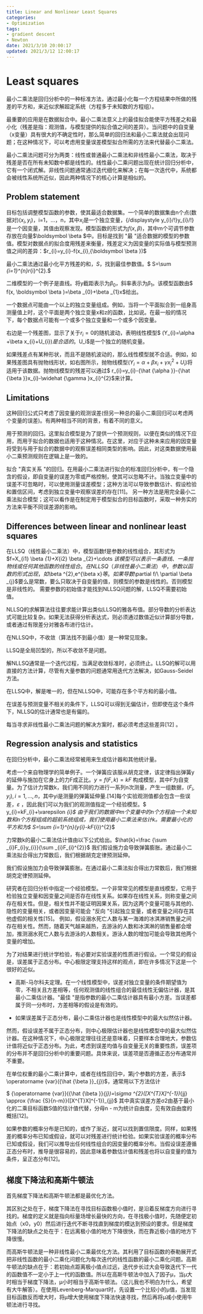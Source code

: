 ```yaml
---
title: Linear and Nonlinear Least Squares
categories:
- Optimization
tags:
- gradient descent
- Newton 
date: 2021/3/10 20:00:17
updated: 2021/3/12 12:00:17
---
```


# Least squares

最小二乘法是回归分析中的一种标准方法，通过最小化每一个方程结果中所做的残差的平方和，来近似求解超定系统（方程多于未知数的方程组）。

最重要的应用是在数据拟合中。最小二乘法意义上的最佳拟合能使平方残差之和最小化（残差是指：观测值，与模型提供的拟合值之间的差异）。当问题中的自变量（x变量）具有很大的不确定性时，那么简单的回归法和最小二乘法就会出现问题；在这种情况下，可以考虑用变量误差模型拟合所需的方法来代替最小二乘法。

最小二乘法问题可分为两类：线性或普通最小二乘法和非线性最小二乘法，取决于残差是否在所有未知数中都是线性的。线性最小二乘问题出现在统计回归分析中，它有一个闭式解。非线性问题通常通过迭代细化来解决；在每一次迭代中，系统都会被线性系统所近似，因此两种情况下的核心计算是相似的。

## Problem statement

目标包括调整模型函数的参数，使其最适合数据集。一个简单的数据集由n个点(数据对)$(x_{i},y_{i})$，i=1，...，n，其中$x_i$是一个独立变量，{/displaystyle y_{i}/!}y_{i}/!}是一个因变量，其值由观察发现。模型函数的形式为$f(x, \beta)$，其中m个可调节参数存放在向量$\boldsymbol \beta $中。目标是找到 "最 "适合数据的模型的参数值。模型对数据点的拟合度用残差来衡量，残差定义为因变量的实际值与模型预测值之间的差异：$r_{i}=y_{i}-f(x_{i},{\boldsymbol  \beta })$

最小二乘法通过最小化平方残差的和，$S$，找到最佳参数值。$ S=\sum _{i=1}^{n}r_{i}^{2}.$

二维模型的一个例子是直线。将y截距表示为$\beta_0$，斜率表示为$\beta_1$。该模型函数由$ f(x, \boldsymbol \beta )=\beta _{0}+\beta _{1}x$给出。

一个数据点可能由一个以上的独立变量组成。例如，当将一个平面拟合到一组身高测量值上时，这个平面是两个独立变量x和z的函数，比如说。在最一般的情况下，每个数据点可能有一个或多个独立变量和一个或多个因变量。

右边是一个残差图，显示了关于$r_i=0$的随机波动，表明线性模型$ (Y_{i}=\alpha +\beta x_{i}+U_{i})$是合适的。$U_i$是一个独立的随机变量。 

如果残差点有某种形状，而且不是随机波动的，那么线性模型就不合适。例如，如果残差图具有抛物线形状，如右图所示，抛物线模型$(Y_{i}=\alpha +\beta x_{i}+\gamma x_{i}^{2}+U_{i})$将适用于该数据。抛物线模型的残差可以通过$ r_{i}=y_{i}-{\hat {\alpha }}-{\hat {\beta }}x_{i}-\widehat {\gamma }x_{i}^{2}$来计算。

## Limitations

这种回归公式只考虑了因变量的观测误差(但另一种总的最小二乘回归可以考虑两个变量的误差)。有两种相当不同的背景，有着不同的意义。

用于预测的回归。这里拟合模型是为了提供一个预测规则，以便在类似的情况下应用，而用于拟合的数据也适用于这种情况。在这里，对应于这种未来应用的因变量将受到与用于拟合的数据中的观察误差相同类型的影响。因此，对这类数据使用最小二乘预测规则在逻辑上是一致的。

拟合 "真实关系 "的回归。在用最小二乘法进行拟合的标准回归分析中，有一个隐含的假设，即自变量的误差为零或严格控制，使其可以忽略不计。当独立变量中的误差不可忽略时，可以使用测量误差模型；这种方法可以导致参数估计、假设检验和置信区间，考虑到独立变量中观察误差的存在[11]。 另一种方法是用完全最小二乘法拟合模型；这可以看作是在制定用于模型拟合的目标函数时，采取一种务实的方法来平衡不同误差源的影响。

## Differences between linear and nonlinear least squares

在LLSQ（线性最小二乘法）中，模型函数f是参数的线性组合，其形式为$f=X_{i1} \beta _{1}+X_{i2} \beta _{2}+\cdots $该模型可以表示一条直线、一条抛物线或任何其他函数的线性组合。在NLLSQ（非线性最小二乘法）中，参数以函数的形式出现，如$\beta ^{2}$,$e^{\beta x}$等。如果导数$\partial  f/\ \partial \beta _{j}$要么是常数，要么只取决于自变量的值，则模型的参数是线性的。否则模型是非线性的。
需要参数的初始值才能找到NLLSQ问题的解，LLSQ不需要初始值。

NLLSQ的求解算法往往要求能计算出类似LLSQ的雅各布值。部分导数的分析表达式可能比较复杂。如果无法获得分析表达式，则必须通过数值近似计算部分导数，或者通过有限差分对雅各布进行估计。

在NLLSQ中，不收敛（算法找不到最小值）是一种常见现象。

LLSQ是全局凹型的，所以不收敛不是问题。

解NLLSQ通常是一个迭代过程，当满足收敛标准时，必须终止。LLSQ的解可以用直接的方法计算，尽管有大量参数的问题通常用迭代方法解决，如Gauss-Seidel方法。

在LLSQ中，解是唯一的，但在NLLSQ中，可能存在多个平方和的最小值。

在误差与预测变量不相关的条件下，LLSQ可以得到无偏估计，但即使在这个条件下，NLLSQ的估计通常也是有偏的。

每当寻求非线性最小二乘法问题的解决方案时，都必须考虑这些差异[12] 。

## Regression analysis and statistics

在回归分析中，最小二乘法经常被用来生成估计器和其他统计量。

考虑一个来自物理学的简单例子。一个弹簧应该服从胡克定律，该定律指出弹簧y的延伸与施加在它身上的力F成正比。$y=f(F,k)=kF$
构成模型，其中F为自变量。为了估计力常数k，我们用不同的力进行一系列n次测量，产生一组数据，$(F_{i},y_{i}),i=1,\dots ,n$，其中yi是测量的弹簧延伸量.[14]每个实验观测值都会包含一些误差，$\varepsilon$ ，因此我们可以为我们的观测值指定一个经验模型。$ y_{i}=kF_{i}+\varepsilon _{i}$
由于我们的数据中m个变量中的n个方程由一个未知数和n个方程组成的超前系统组成，我们使用最小二乘法来估计k。需要最小化的平方和为$ S=\sum _{i=1}^{n}(y_{i}-kF_{i})^{2}$

力常数k的最小二乘法估计值由以下公式给出。$\hat{k}=\frac {\sum _{i}F_{i}y_{i}}{\sum _{i}F_{i}^{2}}$
我们假设施力会导致弹簧膨胀。通过最小二乘法拟合得出力常数后，我们根据胡克定律预测延伸。

我们假设施加力会导致弹簧膨胀。在通过最小二乘法拟合得出力常数后，我们根据胡克定律预测延伸。

研究者在回归分析中指定一个经验模型。一个非常常见的模型是直线模型，它用于检验独立变量和因变量之间是否存在线性关系。如果存在线性关系，则称变量之间存在相关性。但是，相关性并不能证明因果关系，因为这两个变量可能与其他的、隐性的变量相关，或者因变量可能会 "反向 "引起独立变量，或者变量之间存在其他虚假的相关性[15]。 例如，假设溺水死亡人数与某一海滩的冰淇淋销售量之间存在相关性。然而，随着天气越来越热，去游泳的人数和冰淇淋的销售量都会增加，推测溺水死亡人数与去游泳的人数相关。游泳人数的增加可能会导致其他两个变量的增加。

为了对结果进行统计学检验，有必要对实验误差的性质进行假设。一个常见的假设是，误差属于正态分布。中心极限定理支持这样的观点，即在许多情况下这是一个很好的近似。

- 高斯-马尔科夫定理。在一个线性模型中，误差对独立变量的条件期望值为零，不相关且方差相等，任何观测值的线性组合的最佳线性无偏估计器，是其最小二乘估计器。"最佳 "是指参数的最小二乘估计器具有最小方差。当误差都属于同一分布时，方差相等的假设是有效的。

- 如果误差属于正态分布，最小二乘估计器也是线性模型中的最大似然估计器。

然而，假设误差不属于正态分布，则中心极限估计器也是线性模型中的最大似然估计器。在这种情况下，中心极限定理往往还是意味着，只要样本合理地大，参数估计值将近似于正态分布。为此，考虑到误差均值与自变量无关的重要性质，误差项的分布并不是回归分析中的重要问题。具体来说，误差项是否遵循正态分布通常并不重要。

在单位权重的最小二乘计算中，或者在线性回归中，第j个参数的方差，表示$ \operatorname {var}({\hat {\beta }}_{j})$，通常用以下方法估计

$ {\operatorname {var}}({\hat {\beta }}_{j})=\sigma ^{2}([X^{T}X]^{-1})_{jj} \approx {\frac {S}{n-m}}([X^{T}X]^{-1})_{jj}$
其中真实误差方差σ2由基于最小化的二乘目标函数S值的估计值代替，分母n - m为统计自由度，见有效自由度的概括[12]。

如果参数的概率分布是已知的，或作了渐近，就可以找到置信限度。同样，如果残差的概率分布已知或假设，就可以对残差进行统计检验。如果实验误差的概率分布已知或假设，我们可以推导出任何线性组合的因变量的概率分布。当假设误差遵循正态分布时，推导是很容易的，因此意味着参数估计值和残差也将以自变量的值为条件，呈正态分布[12]。

## 梯度下降法和高斯牛顿法

首先梯度下降法和高斯牛顿法都是最优化方法。

其区别之处在于，梯度下降法在寻找目标函数极小值时，是沿着反梯度方向进行寻找的。梯度的定义就是指向标量场增长最快的方向，在寻找极小值时，先随便定初始点（x0，y0）然后进行迭代不断寻找直到梯度的模达到预设的要求。但是梯度下降法的缺点之处在于：在远离极小值的地方下降很快，而在靠近极小值的地方下降很慢。

而高斯牛顿法是一种非线性最小二乘最优化方法。其利用了目标函数的泰勒展开式把非线性函数的最小二乘化问题化为每次迭代的线性函数的最小二乘化问题。高斯牛顿法的缺点在于：若初始点距离极小值点过远，迭代步长过大会导致迭代下一代的函数值不一定小于上一代的函数值。所以在高斯牛顿法中加入了因子μ，当μ大时相当于梯度下降法，μ小时相当于高斯牛顿法。（这儿我也不明白为什么，希望有大牛解答）。在使用Levenberg-Marquart时，先设置一个比较小的μ值，当发现目标函数反而增大时，将μ增大使用梯度下降法快速寻找，然后再将μ减小使用牛顿法进行寻找。